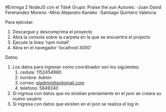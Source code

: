 #Entrega 2 NodeJS con el TdeA
Grupo: Praise the sun
Autores:
-Juan David Ferenandez Moreno
-Mirai Alejandro Kaneko
-Santiago Quintero Valencia

Para ejecutar:
1. Descargue y descomprima el proyecto
2. Abra la consola sobre la carpeta en la que se encuentra el projecto
3. Ejecute la linea 'npm install'
4. Abra en el navegador 'localhost:3000'

Datos:
1. Los datos para ingresar como coordinador son los siguientes:
    1. cedula: 1152454980
    2. nombre: Admin
    3. correo: eladmin@potomail.com
    4. telefono: 5849240
2. Si ingresa con datos que no existian previamente en el json se creara su nuevo usuario
3. Si ingresa con datos que existen en el json se realiza el log in